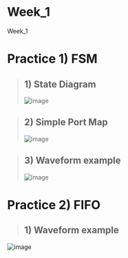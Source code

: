 # Week_1
Week_1
# Practice 1) FSM

> ##  1) State Diagram
 > ![image](https://github.com/SAL-24-S-URP/Week_1/assets/81350669/7f76c09f-7e55-4cdf-bca3-78ce006d3b2e)


> ##  2) Simple Port Map
 >  ![image](https://github.com/SAL-24-S-URP/Week_1/assets/81350669/bbc7d207-3b88-4457-af60-04b28482c97e)

> ##  3) Waveform example
 >  ![image](https://github.com/SAL-24-S-URP/Week_1/assets/81350669/00b7cc4e-595d-453f-8b36-9adaf56f4f24)


# Practice 2) FIFO
> ##  1) Waveform example
  ![image](https://github.com/SAL-24-S-URP/Week_1_Lab/assets/81350669/60fc888b-1725-4823-b9d2-3ba9bac09966)

